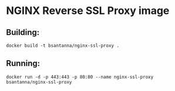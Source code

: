 # NGINX Reverse SSL Proxy image

## Building:
```
docker build -t bsantanna/nginx-ssl-proxy .
```

## Running:
```
docker run -d -p 443:443 -p 80:80 --name nginx-ssl-proxy bsantanna/nginx-ssl-proxy
```

